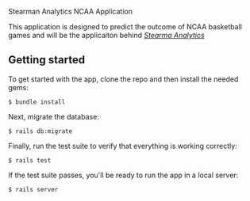 Stearman Analytics NCAA Application

This application is designed to predict the outcome of NCAA basketball 
games and will be the applicaiton behind 
[*Stearma Analytics*](http://www.zachstearman.com/)


## Getting started

To get started with the app, clone the repo and then install the needed gems:

```
$ bundle install
```

Next, migrate the database:

```
$ rails db:migrate
```

Finally, run the test suite to verify that everything is working correctly:

```
$ rails test
```

If the test suite passes, you'll be ready to run the app in a local server:

```
$ rails server
```